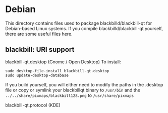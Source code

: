 
Debian
====================
This directory contains files used to package blackbilld/blackbill-qt
for Debian-based Linux systems. If you compile blackbilld/blackbill-qt yourself, there are some useful files here.

## blackbill: URI support ##


blackbill-qt.desktop  (Gnome / Open Desktop)
To install:

	sudo desktop-file-install blackbill-qt.desktop
	sudo update-desktop-database

If you build yourself, you will either need to modify the paths in
the .desktop file or copy or symlink your blackbillqt binary to `/usr/bin`
and the `../../share/pixmaps/blackbill128.png` to `/usr/share/pixmaps`

blackbill-qt.protocol (KDE)

